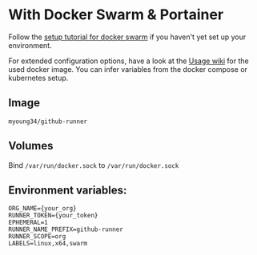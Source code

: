# With Docker Swarm & Portainer

Follow the [setup tutorial for docker swarm](docker-swarm.md) if you haven't yet set up your environment.

For extended configuration options, have a look at the [Usage wiki](https://github.com/myoung34/docker-github-actions-runner/wiki/Usage) for the used docker image. You can infer variables from the docker compose or kubernetes setup.

## Image

`myoung34/github-runner`

## Volumes

Bind `/var/run/docker.sock` to `/var/run/docker.sock`

## Environment variables:
```
ORG_NAME={your_org}
RUNNER_TOKEN={your_token}
EPHEMERAL=1
RUNNER_NAME_PREFIX=github-runner
RUNNER_SCOPE=org
LABELS=linux,x64,swarm
```